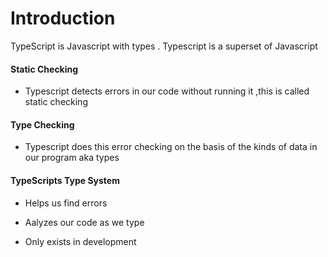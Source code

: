 # Introduction

TypeScript is Javascript with types . Typescript is a superset of Javascript 

#### Static Checking

- Typescript detects errors in our code without running it ,this is called static checking

#### Type Checking

- Typescript does this error checking on the basis of the kinds of data in our program aka types

#### TypeScripts Type System

- Helps us find errors

- Aalyzes our code as we type

- Only exists in development



#### 
